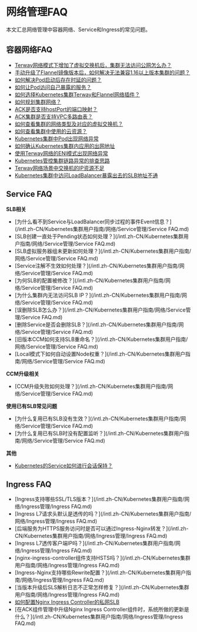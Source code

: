 # 网络管理FAQ

本文汇总网络管理中容器网络、Service和Ingress的常见问题。

## 容器网络FAQ

-   [Terway网络模式下增加了虚拟交换机后，集群无法访问公网怎么办？](/intl.zh-CN/Kubernetes集群用户指南/网络/容器网络CNI/容器网络FAQ.md)
-   [手动升级了Flannel镜像版本后，如何解决无法兼容1.16以上版本集群的问题？](/intl.zh-CN/Kubernetes集群用户指南/网络/容器网络CNI/容器网络FAQ.md)
-   [如何解决Pod启动后存在时延的问题？](/intl.zh-CN/Kubernetes集群用户指南/网络/容器网络CNI/容器网络FAQ.md)
-   [如何让Pod访问自己暴露的服务？](/intl.zh-CN/Kubernetes集群用户指南/网络/容器网络CNI/容器网络FAQ.md)
-   [如何选择Kubernetes集群Terway和Flannel网络插件？](/intl.zh-CN/Kubernetes集群用户指南/网络/容器网络CNI/容器网络FAQ.md)
-   [如何规划集群网络？](/intl.zh-CN/Kubernetes集群用户指南/网络/容器网络CNI/容器网络FAQ.md)
-   [ACK是否支持hostPort的端口映射？](/intl.zh-CN/Kubernetes集群用户指南/网络/容器网络CNI/容器网络FAQ.md)
-   [ACK集群是否支持VPC多路由表？](/intl.zh-CN/Kubernetes集群用户指南/网络/容器网络CNI/容器网络FAQ.md)
-   [如何查看集群的网络类型及对应的虚拟交换机？](/intl.zh-CN/Kubernetes集群用户指南/网络/容器网络CNI/容器网络FAQ.md)
-   [如何查看集群中使用的云资源？](/intl.zh-CN/Kubernetes集群用户指南/网络/容器网络CNI/容器网络FAQ.md)
-   [Kubernetes集群中Pod出现网络异常](~~142373~~)
-   [如何确认Kubernetes集群内应用的出网地址](~~142274~~)
-   [使用Terway网络的ENI模式出现网络异常](~~147426~~)
-   [Kubernetes管控集群链路异常的排查思路](~~149275~~)
-   [Terway网络场景中交换机的IP资源不足](~~189784~~)
-   [Kubernetes集群中访问LoadBalancer暴露出去的SLB地址不通](~~171437~~)

## Service FAQ

**SLB相关**

-   [为什么看不到Service与LoadBalancer同步过程的事件Event信息？](/intl.zh-CN/Kubernetes集群用户指南/网络/Service管理/Service FAQ.md)
-   [SLB创建一直处于Pending状态如何处理？](/intl.zh-CN/Kubernetes集群用户指南/网络/Service管理/Service FAQ.md)
-   [SLB虚拟服务器组未更新如何处理？](/intl.zh-CN/Kubernetes集群用户指南/网络/Service管理/Service FAQ.md)
-   [Service注解不生效如何处理？](/intl.zh-CN/Kubernetes集群用户指南/网络/Service管理/Service FAQ.md)
-   [为何SLB的配置被修改？](/intl.zh-CN/Kubernetes集群用户指南/网络/Service管理/Service FAQ.md)
-   [为什么集群内无法访问SLB IP？](/intl.zh-CN/Kubernetes集群用户指南/网络/Service管理/Service FAQ.md)
-   [误删除SLB怎么办？](/intl.zh-CN/Kubernetes集群用户指南/网络/Service管理/Service FAQ.md)
-   [删除Service是否会删除SLB？](/intl.zh-CN/Kubernetes集群用户指南/网络/Service管理/Service FAQ.md)
-   [旧版本CCM如何支持SLB重命名？](/intl.zh-CN/Kubernetes集群用户指南/网络/Service管理/Service FAQ.md)
-   [Local模式下如何自动设置Node权重？](/intl.zh-CN/Kubernetes集群用户指南/网络/Service管理/Service FAQ.md)

**CCM升级相关**

-   [CCM升级失败如何处理？](/intl.zh-CN/Kubernetes集群用户指南/网络/Service管理/Service FAQ.md)

**使用已有SLB常见问题**

-   [为什么复用已有SLB没有生效？](/intl.zh-CN/Kubernetes集群用户指南/网络/Service管理/Service FAQ.md)
-   [为什么复用已有SLB时没有配置监听？](/intl.zh-CN/Kubernetes集群用户指南/网络/Service管理/Service FAQ.md)

**其他**

-   [Kubernetes的Service如何进行会话保持？](~~149276~~)

## Ingress FAQ

-   [Ingress支持哪些SSL/TLS版本？](/intl.zh-CN/Kubernetes集群用户指南/网络/Ingress管理/Ingress FAQ.md)
-   [Ingress L7请求头默认是透传的吗？](/intl.zh-CN/Kubernetes集群用户指南/网络/Ingress管理/Ingress FAQ.md)
-   [后端服务为HTTPS服务访问时是否可以通过Ingress-Nginx转发？](/intl.zh-CN/Kubernetes集群用户指南/网络/Ingress管理/Ingress FAQ.md)
-   [Ingress L7透传客户端IP吗？](/intl.zh-CN/Kubernetes集群用户指南/网络/Ingress管理/Ingress FAQ.md)
-   [nginx-ingress-controller组件支持HSTS吗？](/intl.zh-CN/Kubernetes集群用户指南/网络/Ingress管理/Ingress FAQ.md)
-   [Ingress-Nginx支持哪些Rewrite配置？](/intl.zh-CN/Kubernetes集群用户指南/网络/Ingress管理/Ingress FAQ.md)
-   [当版本升级后SLS解析日志不正常怎样修复？](/intl.zh-CN/Kubernetes集群用户指南/网络/Ingress管理/Ingress FAQ.md)
-   [如何配置Nginx Ingress Controller的私网SLB](~~142097~~)
-   [在ACK组件管理中升级Nginx Ingress Controller组件时，系统所做的更新是什么？](/intl.zh-CN/Kubernetes集群用户指南/网络/Ingress管理/Ingress FAQ.md)


